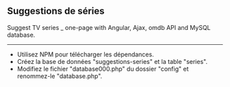 ## Suggestions de séries

Suggest TV series _ one-page with Angular, Ajax, omdb API and MySQL database.

---

- Utilisez NPM pour télécharger les dépendances.
- Créez la base de données "suggestions-series" et la table "series".
- Modifiez le fichier "database000.php" du dossier "config" et renommez-le "database.php".